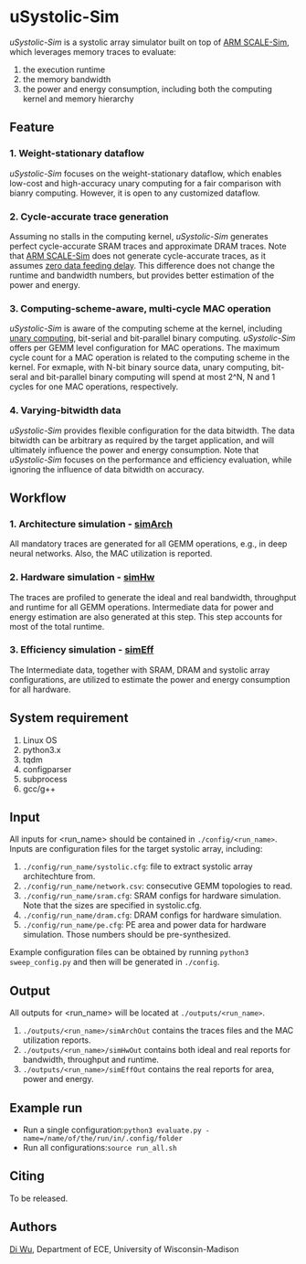 # uSystolic-Sim
*uSystolic-Sim* is a systolic array simulator built on top of [ARM SCALE-Sim](https://github.com/ARM-software/SCALE-Sim), which leverages memory traces to evaluate:
1) the execution runtime
2) the memory bandwidth
3) the power and energy consumption, including both the computing kernel and memory hierarchy


## Feature
### 1. Weight-stationary dataflow
*uSystolic-Sim* focuses on the weight-stationary dataflow, which enables low-cost and high-accuracy unary computing for a fair comparison with bianry computing.
However, it is open to any customized dataflow.

### 2. Cycle-accurate trace generation
Assuming no stalls in the computing kernel, *uSystolic-Sim* generates perfect cycle-accurate SRAM traces and approximate DRAM traces. Note that [ARM SCALE-Sim](https://github.com/ARM-software/SCALE-Sim) does not generate cycle-accurate traces, as it assumes [zero data feeding delay](https://github.com/diwu1990/uSystolic-Sim/blob/main/outputs/README.md). This difference does not change the runtime and bandwidth numbers, but provides better estimation of the power and energy.

### 3. Computing-scheme-aware, multi-cycle MAC operation
*uSystolic-Sim* is aware of the computing scheme at the kernel, including [unary computing](https://conferences.computer.org/isca/pdfs/ISCA2020-4QlDegUf3fKiwUXfV0KdCm/466100a377/466100a377.pdf), bit-serial and bit-parallel binary computing. *uSystolic-Sim* offers per GEMM level configuration for MAC operations. The maximum cycle count for a MAC operation is related to the computing scheme in the kernel. For exmaple, with N-bit binary source data, unary computing, bit-seral and bit-parallel binary computing will spend at most 2^N, N and 1 cycles for one MAC operations, respectively.

### 4. Varying-bitwidth data
*uSystolic-Sim* provides flexible configuration for the data bitwidth. The data bitwidth can be arbitrary as required by the target application, and will ultimately influence the power and energy consumption. Note that *uSystolic-Sim* focuses on the performance and efficiency evaluation, while ignoring the influence of data bitwidth on accuracy.

## Workflow
### 1. Architecture simulation - [simArch](https://github.com/diwu1990/uSystolic-Sim/blob/main/simArch)
All mandatory traces are generated for all GEMM operations, e.g., in deep neural networks. Also, the MAC utilization is reported.

### 2. Hardware simulation - [simHw](https://github.com/diwu1990/uSystolic-Sim/blob/main/simHw)
The traces are profiled to generate the ideal and real bandwidth, throughput and runtime for all GEMM operations. Intermediate data for power and energy estimation are also generated at this step. This step accounts for most of the total runtime.

### 3. Efficiency simulation - [simEff](https://github.com/diwu1990/uSystolic-Sim/blob/main/simEff)
The Intermediate data, together with SRAM, DRAM and systolic array configurations, are utilized to estimate the power and energy consumption for all hardware.

## System requirement
1. Linux OS
2. python3.x
3. tqdm
4. configparser
5. subprocess
6. gcc/g++

## Input
All inputs for <run_name> should be contained in ```./config/<run_name>```. Inputs are configuration files for the target systolic array, including:
1) ```./config/run_name/systolic.cfg```: file to extract systolic array architechture from.
2) ```./config/run_name/network.csv```: consecutive GEMM topologies to read.
3) ```./config/run_name/sram.cfg```: SRAM configs for hardware simulation. Note that the sizes are specified in systolic.cfg.
4) ```./config/run_name/dram.cfg```: DRAM configs for hardware simulation.
5) ```./config/run_name/pe.cfg```: PE area and power data for hardware simulation. Those numbers should be pre-synthesized.

Example configuration files can be obtained by running ```python3 sweep_config.py``` and then will be generated in ```./config```.

## Output

All outputs for <run_name> will be located at ```./outputs/<run_name>```.

1) ```./outputs/<run_name>/simArchOut``` contains the traces files and the MAC utilization reports.
2) ```./outputs/<run_name>/simHwOut``` contains both ideal and real reports for bandwidth, throughput and runtime.
3) ```./outputs/<run_name>/simEffOut``` contains the real reports for area, power and energy.

## Example run
* Run a single configuration:```python3 evaluate.py -name=/name/of/the/run/in/.config/folder```
* Run all configurations:```source run_all.sh```


## Citing

To be released.

<!-- If you find this tool useful for your research, please use the following bibtex to cite us,

```
bib
``` -->

## Authors

[Di Wu](http://diwu1990.github.io/), Department of ECE, University of Wisconsin-Madison

